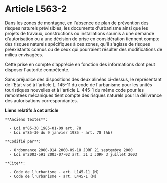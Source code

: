 # Article L563-2

Dans les zones de montagne, en l'absence de plan de prévention des risques naturels prévisibles, les documents d'urbanisme
ainsi que les projets de travaux, constructions ou installations soumis à une demande d'autorisation ou à une décision de
prise en considération tiennent compte des risques naturels spécifiques à ces zones, qu'il s'agisse de risques préexistants
connus ou de ceux qui pourraient résulter des modifications de milieu envisagées.

Cette prise en compte s'apprécie en fonction des informations dont peut disposer l'autorité compétente.

Sans préjudice des dispositions des deux alinéas ci-dessus, le représentant de l'Etat visé à l'article L. 145-11 du code de
l'urbanisme pour les unités touristiques nouvelles et à l'article L. 445-1 du même code pour les remontées mécaniques tient
compte des risques naturels pour la délivrance des autorisations correspondantes.

**Liens relatifs à cet article**

	**Anciens textes**:

	  - Loi n°85-30 1985-01-09 art. 78
	  - Loi n°85-30 du 9 janvier 1985 - art. 78 (Ab)

	**Codifié par**:

	  - Ordonnance 2000-914 2000-09-18 JORF 21 septembre 2000
	  - Loi n°2003-591 2003-07-02 art. 31 I JORF 3 juillet 2003

	**Cite**:

	  - Code de l'urbanisme - art. L145-11 (M)
	  - Code de l'urbanisme - art. L445-1 (M)
